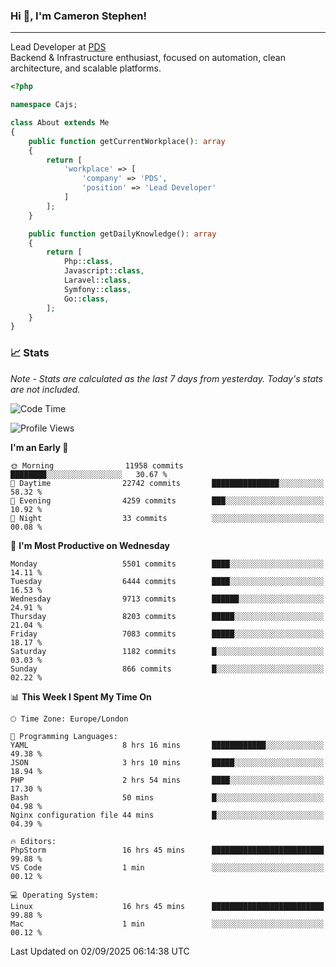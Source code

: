 ### Hi 👋, I'm Cameron Stephen!

---

Lead Developer at [PDS](https://prindatasolutions.co.uk)  
Backend & Infrastructure enthusiast, focused on automation, clean architecture, and scalable platforms.


```php
<?php

namespace Cajs;

class About extends Me
{
    public function getCurrentWorkplace(): array
    {
        return [
            'workplace' => [
                'company' => 'PDS',
                'position' => 'Lead Developer'
            ]
        ];
    }

    public function getDailyKnowledge(): array
    {
        return [
            Php::class,
            Javascript::class,
            Laravel::class,
            Symfony::class,
            Go::class,
        ];
    }
}
```

### 📈 Stats
<p><em>Note - Stats are calculated as the last 7 days from yesterday. Today's stats are not included.</em></p>


<!--START_SECTION:waka-->
![Code Time](http://img.shields.io/badge/Code%20Time-4%2C672%20hrs%2014%20mins-blue)

![Profile Views](http://img.shields.io/badge/Profile%20Views-0-blue)

**I'm an Early 🐤** 

```text
🌞 Morning                11958 commits       ████████░░░░░░░░░░░░░░░░░   30.67 % 
🌆 Daytime                22742 commits       ███████████████░░░░░░░░░░   58.32 % 
🌃 Evening                4259 commits        ███░░░░░░░░░░░░░░░░░░░░░░   10.92 % 
🌙 Night                  33 commits          ░░░░░░░░░░░░░░░░░░░░░░░░░   00.08 % 
```
📅 **I'm Most Productive on Wednesday** 

```text
Monday                   5501 commits        ████░░░░░░░░░░░░░░░░░░░░░   14.11 % 
Tuesday                  6444 commits        ████░░░░░░░░░░░░░░░░░░░░░   16.53 % 
Wednesday                9713 commits        ██████░░░░░░░░░░░░░░░░░░░   24.91 % 
Thursday                 8203 commits        █████░░░░░░░░░░░░░░░░░░░░   21.04 % 
Friday                   7083 commits        █████░░░░░░░░░░░░░░░░░░░░   18.17 % 
Saturday                 1182 commits        █░░░░░░░░░░░░░░░░░░░░░░░░   03.03 % 
Sunday                   866 commits         █░░░░░░░░░░░░░░░░░░░░░░░░   02.22 % 
```


📊 **This Week I Spent My Time On** 

```text
🕑︎ Time Zone: Europe/London

💬 Programming Languages: 
YAML                     8 hrs 16 mins       ████████████░░░░░░░░░░░░░   49.38 % 
JSON                     3 hrs 10 mins       █████░░░░░░░░░░░░░░░░░░░░   18.94 % 
PHP                      2 hrs 54 mins       ████░░░░░░░░░░░░░░░░░░░░░   17.30 % 
Bash                     50 mins             █░░░░░░░░░░░░░░░░░░░░░░░░   04.98 % 
Nginx configuration file 44 mins             █░░░░░░░░░░░░░░░░░░░░░░░░   04.39 % 

🔥 Editors: 
PhpStorm                 16 hrs 45 mins      █████████████████████████   99.88 % 
VS Code                  1 min               ░░░░░░░░░░░░░░░░░░░░░░░░░   00.12 % 

💻 Operating System: 
Linux                    16 hrs 45 mins      █████████████████████████   99.88 % 
Mac                      1 min               ░░░░░░░░░░░░░░░░░░░░░░░░░   00.12 % 
```


 Last Updated on 02/09/2025 06:14:38 UTC
<!--END_SECTION:waka-->
